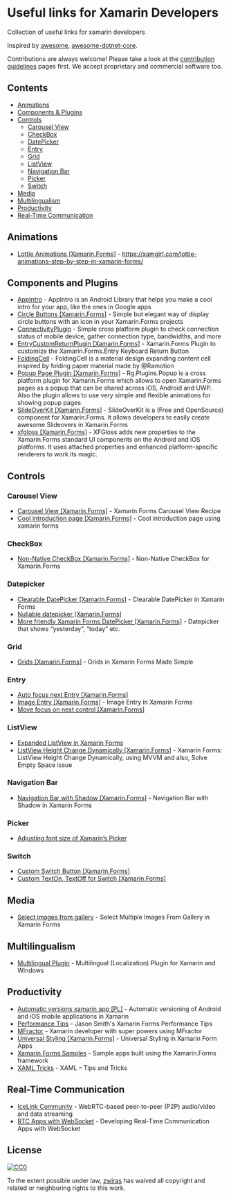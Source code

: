 # Useful links for Xamarin Developers
Collection of useful links for xamarin developers

Inspired by [awesome](https://github.com/sindresorhus/awesome), [awesome-dotnet-core](https://github.com/thangchung/awesome-dotnet-core).

Contributions are always welcome! Please take a look at the [contribution guidelines](https://github.com/zwiras/links-for-xamarin-developers/blob/master/contributing.md) pages first. We accept proprietary and commercial software too.

## Contents
* [Animations](#animations)
* [Components & Plugins](#components-and-plugins)
* [Controls](#controls)  
  * [Carousel View](#carousel-view)
  * [CheckBox](#checkbox)
  * [DatePicker](#datepicker)
  * [Entry](#entry)
  * [Grid](#grid) 
  * [ListView](#listview)
  * [Navigation Bar](#navigation-bar)
  * [Picker](#picker)
  * [Switch](#switch)
* [Media](#media)
* [Multilingualism](#multilingualism)
* [Productivity](#productivity)
* [Real-Time Communication](#real-time-communication)

## Animations
* [Lottie Animations [Xamarin.Forms]](https://xamgirl.com/lottie-animations-step-by-step-in-xamarin-forms/) - https://xamgirl.com/lottie-animations-step-by-step-in-xamarin-forms/

## Components and Plugins
* [AppIntro](https://github.com/JonDouglas/AppIntro) - AppIntro is an Android Library that helps you make a cool intro for your app, like the ones in Google apps
* [Circle Buttons [Xamarin.Forms]](https://github.com/wilsonvargas/ButtonCirclePlugin) - Simple but elegant way of display circle buttons with an icon in your Xamarin.Forms projects
* [ConnectivityPlugin](https://github.com/jamesmontemagno/ConnectivityPlugin) - Simple cross platform plugin to check connection status of mobile device, gather connection type, bandwidths, and more
* [EntryCustomReturnPlugin [Xamarin.Forms]](https://github.com/brminnick/EntryCustomReturnPlugin) - Xamarin.Forms Plugin to customize the Xamarin.Forms.Entry Keyboard Return Button 
* [FoldingCell](https://github.com/Ramotion/folding-cell-android) - FoldingCell is a material design expanding content cell inspired by folding paper material made by @Ramotion 
* [Popup Page Plugin [Xamarin.Forms]](https://github.com/rotorgames/Rg.Plugins.Popup) - Rg.Plugins.Popup is a cross platform plugin for Xamarin.Forms which allows to open Xamarin.Forms pages as a popup that can be shared across iOS, Android and UWP. Also the plugin allows to use very simple and flexible animations for showing popup pages
* [SlideOverKit [Xamarin.Forms]](http://www.xam-consulting.com/slideoverkit-xamarin-forms/) - SlideOverKit is a (Free and OpenSource) component for Xamarin.Forms. It allows developers to easily create awesome Slideovers in Xamarin.Forms
* [xfgloss [Xamarin.Forms]](https://github.com/tbaggett/xfgloss) - XFGloss adds new properties to the Xamarin.Forms standard UI components on the Android and iOS platforms. It uses attached properties and enhanced platform-specific renderers to work its magic.
## Controls
### Carousel View
* [Carousel View [Xamarin.Forms]](https://chrisriesgo.com/xamarin-forms-carousel-view-recipe/) - Xamarin.Forms Carousel View Recipe
* [Cool introduction page [Xamarin.Forms]](https://xamgirl.com/cool-introduction-page-using-xamarin-forms/) - Cool introduction page using xamarin forms
### CheckBox
* [Non-Native CheckBox [Xamarin.Forms]](http://intellectualponderings.blogspot.com/2014/12/xamarin-forms-non-native-checkbox.html) - Non-Native CheckBox for Xamarin.Forms
### Datepicker
* [Clearable DatePicker [Xamarin.Forms]](https://xamgirl.com/clearable-datepicker-in-xamarin-forms/) - Clearable DatePicker in Xamarin Forms
* [Nullable datepicker [Xamarin.Forms]](https://forums.xamarin.com/discussion/20028/datepicker-possible-to-bind-to-nullable-date-value)
* [More friendly Xamarin Forms DatePicker [Xamarin.Forms]](https://damian.fyi/2017/01/24/friendly-xamarin-forms-datepicker/) - Datepicker that shows “yesterday”, “today” etc.
### Grid 
* [Grids [Xamarin.Forms]](https://xamgirl.com/grids-xamarin-forms-made-simple/) - Grids in Xamarin Forms Made Simple
### Entry
* [Auto focus next Entry [Xamarin.Forms]](https://xamarindevelopervietnam.wordpress.com/2018/03/04/auto-focus-next-entry-in-xamarin-forms/)
* [Image Entry [Xamarin.Forms]](https://xamgirl.com/image-entry-in-xamarin-forms/) - Image Entry in Xamarin Forms
* [Move focus on next control [Xamarin.Forms]](http://www.fabiocozzolino.eu/move-focus-next-control-xamarin-forms/)
### ListView
* [Expanded ListView in Xamarin Forms](https://xamarinexplorer.com/2018/02/17/accordion-listview-in-xamarin-forms/) 
* [ListView Height Change Dynamically [Xamarin.Forms]](https://xamarinsharp.com/2017/05/20/xamarin-forms-listview-height-change-dynamically-using-mvvm-and-also-solve-empty-space-issue/) - Xamarin Forms: ListView Height Change Dynamically, using MVVM and also, Solve Empty Space issue
### Navigation Bar
* [Navigation Bar with Shadow [Xamarin.Forms]](https://xamgirl.com/navigation-bar-with-shadow-in-xamarin-forms/) - Navigation Bar with Shadow in Xamarin Forms
### Picker
* [Adjusting font size of Xamarin’s Picker](https://xamarinexplorer.com/2017/09/30/font-size-picker/)
### Switch
* [Custom Switch Button [Xamarin.Forms]](https://xamarinskills.blogspot.com/2018/01/xamarinforms-custom-switch-button.html) 
* [Custom TextOn, TextOff for Switch [Xamarin.Forms]](https://forums.xamarin.com/discussion/30526/custom-texton-textoff-for-switch-possible-to-override-or-support-on-roadmap)
## Media
* [Select images from gallery](https://xamgirl.com/select-multiple-images-from-gallery-in-xamarin-forms/) - Select Multiple Images From Gallery in Xamarin Forms

## Multilingualism
* [Multilingual Plugin](https://xamgirl.com/multilingual-localization-plugin-for-xamarin/) - Multilingual (Localization) Plugin for Xamarin and Windows

## Productivity
* [Automatic versions xamarin app [PL]](https://www.dobreprogramy.pl/djfoxer/Automatyczne-wersjonowanie-aplikacji-mobilnych-Android-i-iOS-w-Xamarin,85853.html) - Automatic versioning of Android and iOS mobile applications in Xamarin
* [Performance Tips](https://kent-boogaart.com/blog/jason-smith's-xamarin-forms-performance-tips) - Jason Smith's Xamarin Forms Performance Tips
* [MFractor](https://xamgirl.com/xamarin-developer-with-superporwers-using-mfractor/) - Xamarin developer with super powers using MFractor
 * [Universal Styling [Xamarin.Forms]](https://xamgirl.com/universal-styling-in-xamarin-form-apps/) - Universal Styling in Xamarin Form Apps
* [Xamarin Forms Samples](https://github.com/xamarin/xamarin-forms-samples) - Sample apps built using the Xamarin.Forms framework
* [XAML Tricks](https://xamgirl.com/xaml-tips-and-tricks/) - XAML – Tips and Tricks

## Real-Time Communication
* [IceLink Community](https://components.xamarin.com/view/icelinkcommunity) - WebRTC-based peer-to-peer (P2P) audio/video and data streaming
* [RTC Apps with WebSocket](https://blog.xamarin.com/developing-real-time-communication-apps-with-websocket/) - Developing Real-Time Communication Apps with WebSocket

## License

[![CC0](http://mirrors.creativecommons.org/presskit/buttons/88x31/svg/cc-zero.svg)](https://creativecommons.org/publicdomain/zero/1.0/)

To the extent possible under law, [zwiras](https://github.com/zwiras) has waived all copyright and related or neighboring rights to this work.

